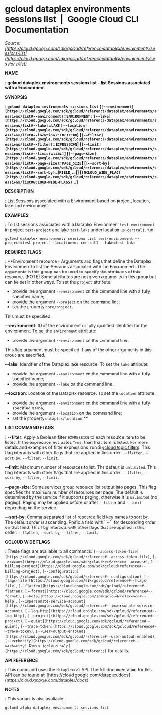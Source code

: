 # gcloud dataplex environments sessions list  |  Google Cloud CLI Documentation

*Source: [https://cloud.google.com/sdk/gcloud/reference/dataplex/environments/sessions/list](https://cloud.google.com/sdk/gcloud/reference/dataplex/environments/sessions/list)*

**NAME**

: **gcloud dataplex environments sessions list - list Sessions associated with a Environment**

**SYNOPSIS**

: **`gcloud dataplex environments sessions list` (`[--environment](https://cloud.google.com/sdk/gcloud/reference/dataplex/environments/sessions/list#--environment)`=`ENVIRONMENT` : `[--lake](https://cloud.google.com/sdk/gcloud/reference/dataplex/environments/sessions/list#--lake)`=`LAKE` `[--location](https://cloud.google.com/sdk/gcloud/reference/dataplex/environments/sessions/list#--location)`=`LOCATION`) [`[--filter](https://cloud.google.com/sdk/gcloud/reference/dataplex/environments/sessions/list#--filter)`=`EXPRESSION`] [`[--limit](https://cloud.google.com/sdk/gcloud/reference/dataplex/environments/sessions/list#--limit)`=`LIMIT`] [`[--page-size](https://cloud.google.com/sdk/gcloud/reference/dataplex/environments/sessions/list#--page-size)`=`PAGE_SIZE`] [`[--sort-by](https://cloud.google.com/sdk/gcloud/reference/dataplex/environments/sessions/list#--sort-by)`=[`FIELD`,…]] [`[GCLOUD_WIDE_FLAG](https://cloud.google.com/sdk/gcloud/reference/dataplex/environments/sessions/list#GCLOUD-WIDE-FLAGS) …`]**

**DESCRIPTION**

: List Sessions associated with a Environment based on project, location, lake and
environment.

**EXAMPLES**

: To list sessions associated with a Dataplex Environment
`test-environment` in project `test-project` and lake
`test-lake` under location `us-central1`, run:

```
gcloud dataplex environments sessions list test-environment --project=test-project --location=us-central1 --lake=test-lake
```

**REQUIRED FLAGS**

: **Environment resource - Arguments and flags that define the Dataplex Environment
to list the Sessions associated with the Environment. The arguments in this
group can be used to specify the attributes of this resource. (NOTE) Some
attributes are not given arguments in this group but can be set in other ways.
To set the `project` attribute:

- provide the argument `--environment` on the command line with a fully
specified name;
- provide the argument `--project` on the command line;
- set the property `core/project`.

This must be specified.

**--environment**:
ID of the environment or fully qualified identifier for the environment.
To set the `environment` attribute:

- provide the argument `--environment` on the command line.

This flag argument must be specified if any of the other arguments in this group
are specified.

**--lake**:
Identifier of the Dataplex lake resource.
To set the `lake` attribute:

- provide the argument `--environment` on the command line with a fully
specified name;
- provide the argument `--lake` on the command line.

**--location**:
Location of the Dataplex resource.
To set the `location` attribute:

- provide the argument `--environment` on the command line with a fully
specified name;
- provide the argument `--location` on the command line;
- set the property `dataplex/location`.**

**LIST COMMAND FLAGS**

: **--filter**:
Apply a Boolean filter `EXPRESSION` to each resource item
to be listed. If the expression evaluates `True`, then that item is
listed. For more details and examples of filter expressions, run $ [gcloud topic filters](https://cloud.google.com/sdk/gcloud/reference/topic/filters). This flag
interacts with other flags that are applied in this order:
`--flatten`, `--sort-by`, `--filter`,
`--limit`.

**--limit**:
Maximum number of resources to list. The default is `unlimited`. This
flag interacts with other flags that are applied in this order:
`--flatten`, `--sort-by`, `--filter`,
`--limit`.

**--page-size**:
Some services group resource list output into pages. This flag specifies the
maximum number of resources per page. The default is determined by the service
if it supports paging, otherwise it is `unlimited` (no paging).
Paging may be applied before or after `--filter` and
`--limit` depending on the service.

**--sort-by**:
Comma-separated list of resource field key names to sort by. The default order
is ascending. Prefix a field with ``~´´ for descending order on that
field. This flag interacts with other flags that are applied in this order:
`--flatten`, `--sort-by`, `--filter`,
`--limit`.

**GCLOUD WIDE FLAGS**

: These flags are available to all commands: `[--access-token-file](https://cloud.google.com/sdk/gcloud/reference#--access-token-file)`,
`[--account](https://cloud.google.com/sdk/gcloud/reference#--account)`, `[--billing-project](https://cloud.google.com/sdk/gcloud/reference#--billing-project)`,
`[--configuration](https://cloud.google.com/sdk/gcloud/reference#--configuration)`,
`[--flags-file](https://cloud.google.com/sdk/gcloud/reference#--flags-file)`,
`[--flatten](https://cloud.google.com/sdk/gcloud/reference#--flatten)`, `[--format](https://cloud.google.com/sdk/gcloud/reference#--format)`, `[--help](https://cloud.google.com/sdk/gcloud/reference#--help)`, `[--impersonate-service-account](https://cloud.google.com/sdk/gcloud/reference#--impersonate-service-account)`,
`[--log-http](https://cloud.google.com/sdk/gcloud/reference#--log-http)`,
`[--project](https://cloud.google.com/sdk/gcloud/reference#--project)`, `[--quiet](https://cloud.google.com/sdk/gcloud/reference#--quiet)`, `[--trace-token](https://cloud.google.com/sdk/gcloud/reference#--trace-token)`, `[--user-output-enabled](https://cloud.google.com/sdk/gcloud/reference#--user-output-enabled)`,
`[--verbosity](https://cloud.google.com/sdk/gcloud/reference#--verbosity)`.
Run `$ [gcloud help](https://cloud.google.com/sdk/gcloud/reference)` for details.

**API REFERENCE**

: This command uses the `dataplex/v1` API. The full documentation for
this API can be found at: [https://cloud.google.com/dataplex/docs](https://cloud.google.com/dataplex/docs)

**NOTES**

: This variant is also available:

```
gcloud alpha dataplex environments sessions list
```